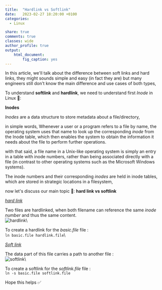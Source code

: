 ```yaml
---
title:  "Hardlink vs Softlink"
date:   2023-02-27 18:20:00 +0100
categories: 
  - Linux

share: true
comments: true
classes: wide
author_profile: true
output: 
    html_document:
        fig_caption: yes
---
```


In this article, we'll talk about the difference between soft links and hard links, they might sounds simple and easy (in fact they are) but many engineers still don't know the main difference and use cases of both types,

To understand **softlink** and **hardlink**, we need to understand first *Inode* in Linux 🔑:

**Inodes**

*Inodes* are a data structure to store metadata about a file/directory,

in simple words, Whenever a user or a program refers to a file by name, the operating system uses that name to look up the corresponding *inode* from the Inode table, which then enables the system to obtain the information it needs about the file to perform further operations.

with that said, a file name in a Unix-like operating system is simply an entry in a table with inode numbers, rather than being associated directly with a file (in contrast to other operating systems such as the Microsoft Windows systems).

The inode numbers and their corresponding *inodes* are held in inode tables, which are stored in strategic locations in a filesystem,

now let's discuss our main topic 🧐:
**hard link vs softlink**

<u>*hard link*</u>
 
Two files are hardlinked, when both filename can reference the same *inode number* and thus the same content.\
![hardlink]({{site.url}}/assets/images/article_post/hardlink.png)\

To create a hardlink for the *basic.file* file :\
`ln basic.file hardlink.file`\

<u>*Soft link* </u>

The data part of this file carries a path to another file : \
![softlink]({{site.url}}/assets/images/article_post/softlink.png)\

To create a softlink for the *softlink.file* file : \
`ln -s basic.file softlink.file`


Hope this helps ✅